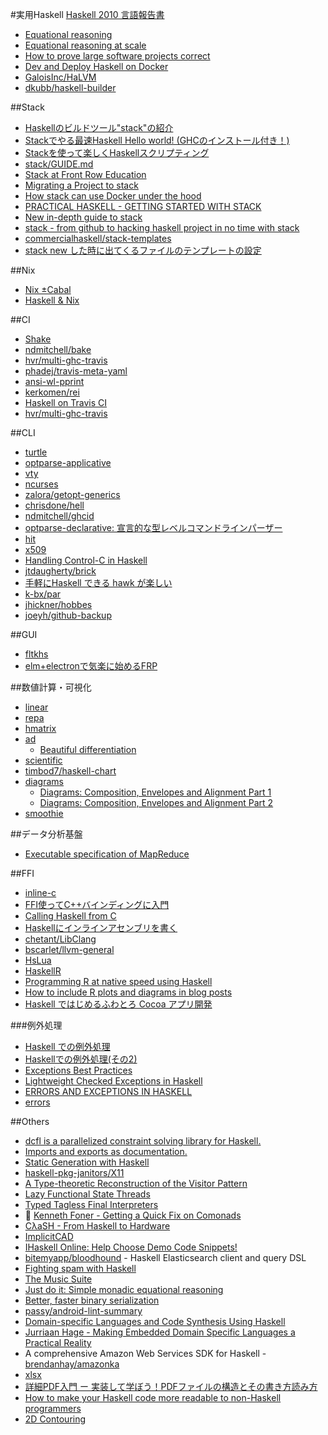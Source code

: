 #実用Haskell
[Haskell 2010 言語報告書](http://www.sampou.org/haskell/haskell2010-report-htja/)

* [Equational reasoning](http://www.haskellforall.com/2013/12/equational-reasoning.html)
* [Equational reasoning at scale](http://www.haskellforall.com/2014/07/equational-reasoning-at-scale.html)
* [How to prove large software projects correct](http://www.techcast.com/events/bigtechday8/maffei-1450/?q=maffei-1450)
* [Dev and Deploy Haskell on Docker](http://begriffs.com/posts/2015-08-11-dev-deploy-haskell-docker.html)
* [GaloisInc/HaLVM](https://github.com/GaloisInc/HaLVM)
* [dkubb/haskell-builder](https://github.com/dkubb/haskell-builder)

##Stack
* [Haskellのビルドツール"stack"の紹介](http://qiita.com/tanakh/items/6866d0f570d0547df026)
* [Stackでやる最速Haskell Hello world! (GHCのインストール付き！)](http://qiita.com/igrep/items/da1d8df6d40eb001a561)
* [Stackを使って楽しくHaskellスクリプティング](http://qiita.com/tanakh/items/1ca4ba9e1f5006a30106)
* [stack/GUIDE.md](https://github.com/commercialhaskell/stack/blob/guide/GUIDE.md)
* [Stack at Front Row Education](http://tech.frontrowed.com/post/122556313986/stack-at-front-row-education)
* [Migrating a Project to stack](http://duplode.github.io/posts/migrating-a-project-to-stack.html)
* [How stack can use Docker under the hood](https://www.fpcomplete.com/blog/2015/08/stack-docker)
* [PRACTICAL HASKELL - GETTING STARTED WITH STACK](http://seanhess.github.io/2015/08/04/practical-haskell-getting-started.html)
* [New in-depth guide to stack](https://www.fpcomplete.com/blog/2015/08/new-in-depth-guide-stack)
* [stack - from github to hacking haskell project in no time with stack](https://www.youtube.com/watch?v=asptVVijhhM&feature=youtu.be)
* [commercialhaskell/stack-templates](https://github.com/commercialhaskell/stack-templates)
* [stack new した時に出てくるファイルのテンプレートの設定](http://qiita.com/igrep/items/42130f58fb18da55e8c3)

##Nix
* [Nix ±Cabal](http://begriffs.com/posts/2015-08-07-nix-plus-minus-cabal.html)
* [Haskell & Nix](https://www.youtube.com/playlist?list=PLErve0z4I-unD_Kz9LuK7fm_0xaZPyKA4)

##CI
* [Shake](http://shakebuild.com/)
* [ndmitchell/bake](https://github.com/ndmitchell/bake)
* [hvr/multi-ghc-travis](https://github.com/hvr/multi-ghc-travis)
* [phadej/travis-meta-yaml](https://github.com/phadej/travis-meta-yaml)
* [ansi-wl-pprint](https://hackage.haskell.org/package/ansi-wl-pprint)
* [kerkomen/rei](https://github.com/kerkomen/rei)
* [Haskell on Travis CI](http://justus.science/blog/2015/09/04/travis.html)
* [hvr/multi-ghc-travis](https://github.com/hvr/multi-ghc-travis)

##CLI
* [turtle](http://hackage.haskell.org/package/turtle)
* [optparse-applicative](https://hackage.haskell.org/package/optparse-applicative)
* [vty](https://hackage.haskell.org/package/vty)
* [ncurses](http://hackage.haskell.org/package/ncurses)
* [zalora/getopt-generics](https://github.com/zalora/getopt-generics)
* [chrisdone/hell](https://github.com/chrisdone/hell)
* [ndmitchell/ghcid](https://github.com/ndmitchell/ghcid)
* [optparse-declarative: 宣言的な型レベルコマンドラインパーザー](http://qiita.com/tanakh/items/b6ea4c65d8ed511ac98d)
* [hit](https://hackage.haskell.org/package/hit)
* [x509](https://hackage.haskell.org/package/x509)
* [Handling Control-C in Haskell](http://neilmitchell.blogspot.jp/2015/05/handling-control-c-in-haskell.html)
* [jtdaugherty/brick](https://github.com/jtdaugherty/brick)
* [手軽にHaskell できる hawk が楽しい](http://blog.eiel.info/blog/2014/02/14/hawk/)
* [k-bx/par](https://github.com/k-bx/par)
* [jhickner/hobbes](https://github.com/jhickner/hobbes)
* [joeyh/github-backup](https://github.com/joeyh/github-backup)

##GUI
* [fltkhs](http://hackage.haskell.org/package/fltkhs)
* [elm+electronで気楽に始めるFRP](http://qiita.com/yasuyuky/items/e28106e3dd7fed17d50f)

##数値計算・可視化
* [linear](http://hackage.haskell.org/package/linear)
* [repa](https://hackage.haskell.org/package/repa)
* [hmatrix](https://hackage.haskell.org/package/hmatrix)
* [ad](https://hackage.haskell.org/package/ad)
  * [Beautiful differentiation](http://conal.net/blog/posts/beautiful-differentiation)
* [scientific](https://hackage.haskell.org/package/scientific)
* [timbod7/haskell-chart](https://github.com/timbod7/haskell-chart)
* [diagrams](http://projects.haskell.org/diagrams/)
  * [Diagrams: Composition, Envelopes and Alignment Part 1](https://www.youtube.com/watch?v=5_fCUSOn7m0)
  * [Diagrams: Composition, Envelopes and Alignment Part 2](https://www.youtube.com/watch?v=nZCzsBOYdis)
* [smoothie](https://hackage.haskell.org/package/smoothie)

##データ分析基盤
* [Executable specification of MapReduce](http://kenta.blogspot.jp/2015/09/ajoyvtsr-type-signature-of-mapreduce.html)

##FFI
* [inline-c](https://hackage.haskell.org/package/inline-c)
* [FFI使ってC++バインディングに入門](http://mymo.blog8.fc2.com/blog-entry-52.html)
* [Calling Haskell from C](https://wiki.haskell.org/Calling_Haskell_from_C)
* [Haskellにインラインアセンブリを書く](http://qiita.com/tanakh/items/08c15f6e72dbe2da61a8)
* [chetant/LibClang](https://github.com/chetant/LibClang)
* [bscarlet/llvm-general](https://github.com/bscarlet/llvm-general)
* [HsLua](https://www.haskell.org/haskellwiki/HsLua)
* [HaskellR](http://tweag.github.io/HaskellR/)
* [Programming R at native speed using Haskell](http://www.tweag.io/blog/programming-r-at-native-speed-using-haskell)
* [How to include R plots and diagrams in blog posts](http://www.corentindupont.info/blog/posts/Programming/2015-09-14-diagrams.html)
* [Haskell ではじめるふわとろ Cocoa アプリ開発](http://konn-san.com/prog/haskell/haskell-introduction-to-cocoa.html)

###例外処理
* [Haskell での例外処理](http://d.hatena.ne.jp/kazu-yamamoto/20120604/1338802792)
* [Haskellでの例外処理(その2)](http://d.hatena.ne.jp/kazu-yamamoto/20120605/1338871044)
* [Exceptions Best Practices](https://www.fpcomplete.com/user/commercial/content/exceptions-best-practices)
* [Lightweight Checked Exceptions in Haskell](http://www.well-typed.com/blog/2015/07/checked-exceptions/)
* [ERRORS AND EXCEPTIONS IN HASKELL](http://www.stackbuilders.com/news/errors-and-exceptions-in-haskell)
* [errors](http://hackage.haskell.org/package/errors)

##Others
* [dcfl is a parallelized constraint solving library for Haskell.](http://poincare.github.io/DCFL/)
* [Imports and exports as documentation.](http://blog.urbanslug.com/posts/2015-08-22-imports-and-exports-as-documentation.html)
* [Static Generation with Haskell](http://two-wrongs.com/static-generation-with-haskell)
* [haskell-pkg-janitors/X11](https://github.com/haskell-pkg-janitors/X11)
* [A Type-theoretic Reconstruction of the Visitor Pattern](http://www.cs.bham.ac.uk/~hxt/research/mfps-visitors.pdf)
* [Lazy Functional State Threads](http://citeseerx.ist.psu.edu/viewdoc/download?doi=10.1.1.144.2237&rep=rep1&type=pdf)
* [Typed Tagless Final Interpreters](http://okmij.org/ftp/tagless-final/course/lecture.pdf)
* 🎥 [Kenneth Foner - Getting a Quick Fix on Comonads](https://www.youtube.com/watch?v=F7F-BzOB670)
* [CλaSH - From Haskell to Hardware](http://www.clash-lang.org/)
* [ImplicitCAD](http://www.implicitcad.org/)
* [IHaskell Online: Help Choose Demo Code Snippets!](http://www.reddit.com/r/haskell/comments/37uqqk/ihaskell_online_help_choose_demo_code_snippets/)
* [bitemyapp/bloodhound](https://github.com/bitemyapp/bloodhound) - Haskell Elasticsearch client and query DSL
* [Fighting spam with Haskell](https://code.facebook.com/posts/745068642270222/fighting-spam-with-haskell/)
* [The Music Suite](http://music-suite.github.io/docs/ref/)
* [Just do it: Simple monadic equational reasoning](http://www.cs.ox.ac.uk/publications/publication4877-abstract.html)
* [Better, faster binary serialization](https://github.com/meiersi/HaskellerZ/blob/master/meetups/20150529-ZuriHac2015_Duncan_Coutts-Better_Faster_Binary_Serialization/binary.pdf)
* [passy/android-lint-summary](https://github.com/passy/android-lint-summary)
* [Domain-specific Languages and Code Synthesis Using Haskell](http://dl.acm.org/citation.cfm?id=2617811)
* [Jurriaan Hage - Making Embedded Domain Specific Languages a Practical Reality](https://www.youtube.com/watch?v=bPrM1gONdII)
* A comprehensive Amazon Web Services SDK for Haskell - [brendanhay/amazonka](https://github.com/brendanhay/amazonka)
* [xlsx](https://hackage.haskell.org/package/xlsx)
* [詳細PDF入門 ー 実装して学ぼう！PDFファイルの構造とその書き方読み方](http://itchyny.hatenablog.com/entry/2015/09/16/100000)
* [How to make your Haskell code more readable to non-Haskell programmers](http://www.haskellforall.com/2015/09/how-to-make-your-haskell-code-more.html)
* [2D Contouring](http://www.mattkeeter.com/projects/contours/)
